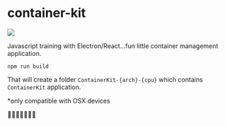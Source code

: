 # container-kit

![](https://media.giphy.com/media/14h6tL8OJmAuTm/giphy.gif)


Javascript training with Electron/React...fun little container management application.

    npm run build

That will create a folder `ContainerKit-{arch}-{cpu}` which contains `ContainerKit` application.

*only compatible with OSX devices

:whale::whale::whale::whale::whale::whale::whale:
